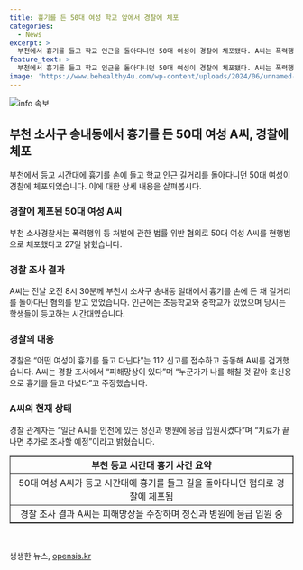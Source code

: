 ```yaml
---
title: 흉기를 든 50대 여성 학교 앞에서 경찰에 체포
categories:
  - News
excerpt: >
  부천에서 흉기를 들고 학교 인근을 돌아다니던 50대 여성이 경찰에 체포됐다. A씨는 폭력행위 등 처벌에 관한 법률 위반 혐의로 체포됐으며, 학교 등교 시간대에 행동했던 것으로 알려졌다. A씨는 피해망상이 있다며 호신용으로 흉기를 들고 다녔다고 주장했고, 경찰은 현재 정신과 병원에 응급 입원시켰다. 추가 조사 예정이라고 밝혔다.
feature_text: >
  부천에서 흉기를 들고 학교 인근을 돌아다니던 50대 여성이 경찰에 체포됐다. A씨는 폭력행위 등 처벌에 관한 법률 위반 혐의로 체포됐으며, 학교 등교 시간대에 행동했던 것으로 알려졌다. A씨는 피해망상이 있다며 호신용으로 흉기를 들고 다녔다고 주장했고, 경찰은 현재 정신과 병원에 응급 입원시켰다. 추가 조사 예정이라고 밝혔다.
image: 'https://www.behealthy4u.com/wp-content/uploads/2024/06/unnamed-file.png'
---
```


<p><img src="https://www.behealthy4u.com/wp-content/uploads/2024/06/unnamed-file.png" alt="info 속보" /></p>

<h2 data-ke-size="size26">부천 소사구 송내동에서 흉기를 든 50대 여성 A씨, 경찰에 체포</h2>

<p data-ke-size="size16">부천에서 등교 시간대에 흉기를 손에 들고 학교 인근 길거리를 돌아다니던 50대 여성이 경찰에 체포되었습니다. 이에 대한 상세 내용을 살펴봅시다.</p>

<h3>경찰에 체포된 50대 여성 A씨</h3>

<p data-ke-size="size16">부천 소사경찰서는 폭력행위 등 처벌에 관한 법률 위반 혐의로 50대 여성 A씨를 현행범으로 체포했다고 27일 밝혔습니다.</p>

<h3>경찰 조사 결과</h3>

<p data-ke-size="size16">A씨는 전날 오전 8시 30분께 부천시 소사구 송내동 일대에서 흉기를 손에 든 채 길거리를 돌아다닌 혐의를 받고 있었습니다. 인근에는 초등학교와 중학교가 있었으며 당시는 학생들이 등교하는 시간대였습니다.</p>

<h3>경찰의 대응</h3>

<p data-ke-size="size16">경찰은 “어떤 여성이 흉기를 들고 다닌다”는 112 신고를 접수하고 출동해 A씨를 검거했습니다. A씨는 경찰 조사에서 “피해망상이 있다”며 “누군가가 나를 해칠 것 같아 호신용으로 흉기를 들고 다녔다”고 주장했습니다.</p>

<h3>A씨의 현재 상태</h3>

<p data-ke-size="size16">경찰 관계자는 “일단 A씨를 인천에 있는 정신과 병원에 응급 입원시켰다”며 “치료가 끝나면 추가로 조사할 예정”이라고 밝혔습니다.</p>

<table style="width: 100%;" border="1">
<tbody>
<tr>
<td style="text-align: center; height: 17px;"><b>부천 등교 시간대 흉기 사건 요약</b></td>
</tr>
<tr>
<td style="text-align: center; height: 17px;">50대 여성 A씨가 등교 시간대에 흉기를 들고 길을 돌아다니던 혐의로 경찰에 체포됨</td>
</tr>
<tr>
<td style="text-align: center; height: 17px;">경찰 조사 결과 A씨는 피해망상을 주장하며 정신과 병원에 응급 입원 중</td>
</tr>
</tbody>
</table>

<p data-ke-size="size16">&nbsp;</p>
생생한 뉴스, <a href="https://opensis.kr" rel="dofollow">opensis.kr</a>


